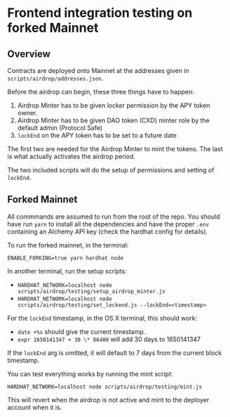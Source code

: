# Frontend integration testing on forked Mainnet

## Overview

Contracts are deployed onto Mainnet at the addresses given in `scripts/airdrop/addresses.json`.

Before the airdrop can begin, these three things have to happen:

1. Airdrop Minter has to be given locker permission by the APY token owner.
2. Airdrop Minter has to be given DAO token (CXD) minter role by the default admin (Protocol Safe)
3. `lockEnd` on the APY token has to be set to a future date

The first two are needed for the Airdrop Minter to mint the tokens. The last is what actually
activates the airdrop period.

The two included scripts will do the setup of permissions and setting of `lockEnd`.

## Forked Mainnet

All commmands are assumed to run from the root of the repo. You should have run `yarn` to install
all the dependencies and have the proper `.env` containing an Alchemy API key (check the hardhat config
for details).

To run the forked mainnet, in the terminal:

`ENABLE_FORKING=true yarn hardhat node`

In another terminal, run the setup scripts:

- `HARDHAT_NETWORK=localhost node scripts/airdrop/testing/setup_airdrop_minter.js`
- `HARDHAT_NETWORK=localhost node scripts/airdrop/testing/set_lockend.js --lockEnd=<timestamp>`

For the `lockEnd` timestamp, in the OS X terminal, this should work:

- `date +%s` should give the current timestamp.
- `expr 1650141347 + 30 \* 86400` will add 30 days to 1650141347

If the `lockEnd` arg is omitted, it will default to 7 days from the current block timestamp.

You can test everything works by running the mint script:

`HARDHAT_NETWORK=localhost node scripts/airdrop/testing/mint.js`

This will revert when the airdrop is not active and mint to the deployer account when it is.
